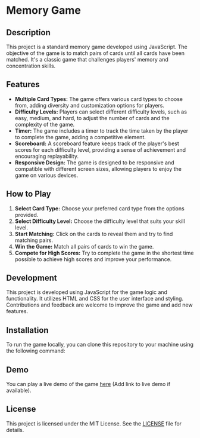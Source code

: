 # Memory Game

## Description
This project is a standard memory game developed using JavaScript. The objective of the game is to match pairs of cards until all cards have been matched. It's a classic game that challenges players' memory and concentration skills.

## Features
- **Multiple Card Types:** The game offers various card types to choose from, adding diversity and customization options for players.
- **Difficulty Levels:** Players can select different difficulty levels, such as easy, medium, and hard, to adjust the number of cards and the complexity of the game.
- **Timer:** The game includes a timer to track the time taken by the player to complete the game, adding a competitive element.
- **Scoreboard:** A scoreboard feature keeps track of the player's best scores for each difficulty level, providing a sense of achievement and encouraging replayability.
- **Responsive Design:** The game is designed to be responsive and compatible with different screen sizes, allowing players to enjoy the game on various devices.

## How to Play
1. **Select Card Type:** Choose your preferred card type from the options provided.
2. **Select Difficulty Level:** Choose the difficulty level that suits your skill level.
3. **Start Matching:** Click on the cards to reveal them and try to find matching pairs.
4. **Win the Game:** Match all pairs of cards to win the game.
5. **Compete for High Scores:** Try to complete the game in the shortest time possible to achieve high scores and improve your performance.

## Development
This project is developed using JavaScript for the game logic and functionality. It utilizes HTML and CSS for the user interface and styling. Contributions and feedback are welcome to improve the game and add new features.

## Installation
To run the game locally, you can clone this repository to your machine using the following command:


## Demo
You can play a live demo of the game [here](#) (Add link to live demo if available).

## License
This project is licensed under the MIT License. See the [LICENSE](LICENSE) file for details.
